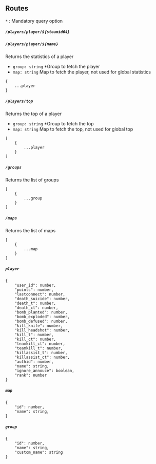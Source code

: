 
## Routes
`*` : Mandatory query option

##### `/players/player/${steamid64}`
##### `/players/player/${name}`
Returns the statistics of a player
- `group: string` *Group to fetch the player 
- `map: string` Map to fetch the player, not used for global statistics
```
{
    ...player
}
```

##### `/players/top`
Returns the top of a player
- `group: string` *Group to fetch the top 
- `map: string` Map to fetch the top, not used for global top
```
[
    {
        ...player
    }
]
```

##### `/groups`
Returns the list of groups
```
[
    {
        ...group
    }
]
```

##### `/maps`
Returns the list of maps
```
[
    {
        ...map
    }
]
```

##### `player`
```
{
    "user_id": number,
    "points": number,
    "lastconnect": number,
    "death_suicide": number,
    "death_t": number,
    "death_ct": number,
    "bomb_planted": number,
    "bomb_exploded": number,
    "bomb_defused": number,
    "kill_knife": number,
    "kill_headshot": number,
    "kill_t": number,
    "kill_ct": number,
    "teamkill_ct": number,
    "teamkill_t": number,
    "killassist_t": number,
    "killassist_ct": number,
    "authid": number,
    "name": string,
    "ignore_annouce": boolean,
    "rank": number
}
````

##### `map`
```
{
    "id": number,
    "name": string,
}
````

##### `group`
```
{
    "id": number,
    "name": string,
    "custom_name": string
}
```